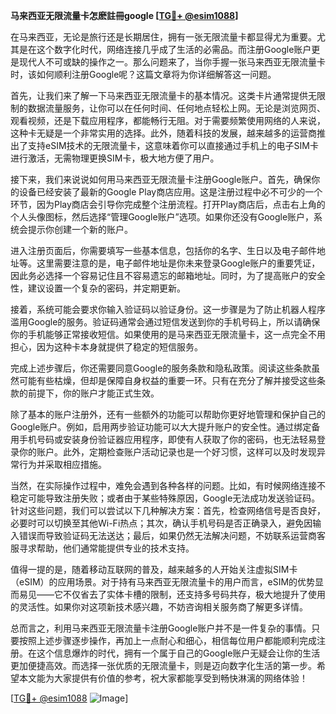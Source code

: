 **马来西亚无限流量卡怎麽註冊google [[TG💪+ @esim1088](https://t.me/s/esim1088)]**

在马来西亚，无论是旅行还是长期居住，拥有一张无限流量卡都显得尤为重要。尤其是在这个数字化时代，网络连接几乎成了生活的必需品。而注册Google账户更是现代人不可或缺的操作之一。那么问题来了，当你手握一张马来西亚无限流量卡时，该如何顺利注册Google呢？这篇文章将为你详细解答这一问题。

首先，让我们来了解一下马来西亚无限流量卡的基本情况。这类卡片通常提供无限制的数据流量服务，让你可以在任何时间、任何地点轻松上网。无论是浏览网页、观看视频，还是下载应用程序，都能畅行无阻。对于需要频繁使用网络的人来说，这种卡无疑是一个非常实用的选择。此外，随着科技的发展，越来越多的运营商推出了支持eSIM技术的无限流量卡，这意味着你可以直接通过手机上的电子SIM卡进行激活，无需物理更换SIM卡，极大地方便了用户。

接下来，我们来说说如何用马来西亚无限流量卡注册Google账户。首先，确保你的设备已经安装了最新的Google Play商店应用。这是注册过程中必不可少的一个环节，因为Play商店会引导你完成整个注册流程。打开Play商店后，点击右上角的个人头像图标，然后选择“管理Google账户”选项。如果你还没有Google账户，系统会提示你创建一个新的账户。

进入注册页面后，你需要填写一些基本信息，包括你的名字、生日以及电子邮件地址等。这里需要注意的是，电子邮件地址是你未来登录Google账户的重要凭证，因此务必选择一个容易记住且不容易遗忘的邮箱地址。同时，为了提高账户的安全性，建议设置一个复杂的密码，并定期更新。

接着，系统可能会要求你输入验证码以验证身份。这一步骤是为了防止机器人程序滥用Google的服务。验证码通常会通过短信发送到你的手机号码上，所以请确保你的手机能够正常接收短信。如果使用的是马来西亚无限流量卡，这一点完全不用担心，因为这种卡本身就提供了稳定的短信服务。

完成上述步骤后，你还需要同意Google的服务条款和隐私政策。阅读这些条款虽然可能有些枯燥，但却是保障自身权益的重要一环。只有在充分了解并接受这些条款的前提下，你的账户才能正式生效。

除了基本的账户注册外，还有一些额外的功能可以帮助你更好地管理和保护自己的Google账户。例如，启用两步验证功能可以大大提升账户的安全性。通过绑定备用手机号码或安装身份验证器应用程序，即使有人获取了你的密码，也无法轻易登录你的账户。此外，定期检查账户活动记录也是一个好习惯，这样可以及时发现异常行为并采取相应措施。

当然，在实际操作过程中，难免会遇到各种各样的问题。比如，有时候网络连接不稳定可能导致注册失败；或者由于某些特殊原因，Google无法成功发送验证码。针对这些问题，我们可以尝试以下几种解决方案：首先，检查网络信号是否良好，必要时可以切换至其他Wi-Fi热点；其次，确认手机号码是否正确录入，避免因输入错误而导致验证码无法送达；最后，如果仍然无法解决问题，不妨联系运营商客服寻求帮助，他们通常能提供专业的技术支持。

值得一提的是，随着移动互联网的普及，越来越多的人开始关注虚拟SIM卡（eSIM）的应用场景。对于持有马来西亚无限流量卡的用户而言，eSIM的优势显而易见——它不仅省去了实体卡槽的限制，还支持多号码共存，极大地提升了使用的灵活性。如果你对这项新技术感兴趣，不妨咨询相关服务商了解更多详情。

总而言之，利用马来西亚无限流量卡注册Google账户并不是一件复杂的事情。只要按照上述步骤逐步操作，再加上一点耐心和细心，相信每位用户都能顺利完成注册。在这个信息爆炸的时代，拥有一个属于自己的Google账户无疑会让你的生活更加便捷高效。而选择一张优质的无限流量卡，则是迈向数字化生活的第一步。希望本文能为大家提供有价值的参考，祝大家都能享受到畅快淋漓的网络体验！

[[TG💪+ @esim1088](https://t.me/s/esim1088) ![Image](https://i.postimg.cc/4NQfJmqS/Snipaste-2025-05-13-00-14-12.png)]